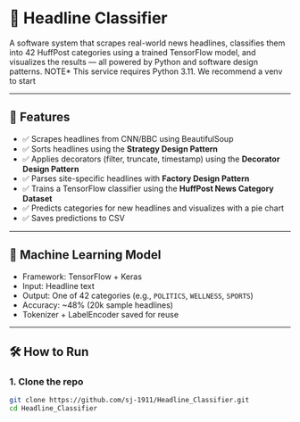 # 📰 Headline Classifier

A software system that scrapes real-world news headlines, classifies them into 42 HuffPost categories using a trained TensorFlow model, and visualizes the results — all powered by Python and software design patterns.
 NOTE* This service requires Python 3.11. We recommend a venv to start

---

## 📌 Features

- ✅ Scrapes headlines from CNN/BBC using BeautifulSoup
- ✅ Sorts headlines using the **Strategy Design Pattern**
- ✅ Applies decorators (filter, truncate, timestamp) using the **Decorator Design Pattern**
- ✅ Parses site-specific headlines with **Factory Design Pattern**
- ✅ Trains a TensorFlow classifier using the **HuffPost News Category Dataset**
- ✅ Predicts categories for new headlines and visualizes with a pie chart
- ✅ Saves predictions to CSV

---

## 🧠 Machine Learning Model

- Framework: TensorFlow + Keras
- Input: Headline text
- Output: One of 42 categories (e.g., `POLITICS`, `WELLNESS`, `SPORTS`)
- Accuracy: ~48% (20k sample headlines)
- Tokenizer + LabelEncoder saved for reuse

---

## 🛠️ How to Run

### 1. Clone the repo

```bash
git clone https://github.com/sj-1911/Headline_Classifier.git
cd Headline_Classifier
